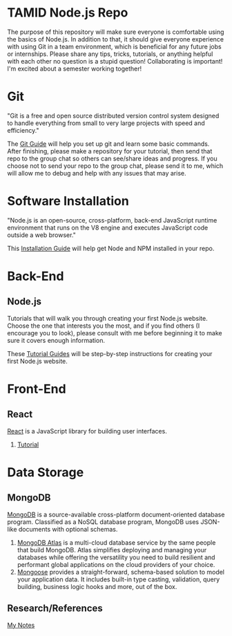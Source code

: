 # TAMID Node.js Repo
The purpose of this repository will make sure everyone is comfortable using the basics of Node.js. In addition to that, it should give everyone experience with using Git in a team environment, which is beneficial for any future jobs or internships. Please share any tips, tricks, tutorials, or anything helpful with each other no question is a stupid question! Collaborating is important! I'm excited about a semester working together!

# Git

"Git is a free and open source distributed version control system designed to handle everything from small to very large projects with speed and efficiency." 

The [Git Guide](Markdowns/Git.md) will help you set up git and learn some basic commands. After finishing, please make a repository for your tutorial, then send that repo to the group chat so others can see/share ideas and progress. If you choose not to send your repo to the group chat, please send it to me, which will allow me to debug and help with any issues that may arise.  

# Software Installation

"Node.js is an open-source, cross-platform, back-end JavaScript runtime environment that runs on the V8 engine and executes JavaScript code outside a web browser."

This [Installation Guide](Markdowns/Installation.md) will help get Node and NPM installed in your repo.

# Back-End

## Node.js
Tutorials that will walk you through creating your first Node.js website. Choose the one that interests you the most, and if you find others (I encourage you to look), please consult with me before beginning it to make sure it covers enough information. 

These [Tutorial Guides](Markdowns/Tutorials.md) will be step-by-step instructions for creating your first Node.js website.

# Front-End 
## React
[React](https://reactjs.org/) is a JavaScript library for building user interfaces.
1. [Tutorial](https://reactjs.org/tutorial/tutorial.html)

# Data Storage
## MongoDB
[MongoDB](https://www.mongodb.com/) is a source-available cross-platform document-oriented database program. Classified as a NoSQL database program, MongoDB uses JSON-like documents with optional schemas.
1. [MongoDB Atlas](https://www.mongodb.com/try) is a multi-cloud database service by the same people that build MongoDB. Atlas simplifies deploying and managing your databases while offering the versatility you need to build resilient and performant global applications on the cloud providers of your choice.
2. [Mongoose](https://mongoosejs.com/docs/) provides a straight-forward, schema-based solution to model your application data. It includes built-in type casting, validation, query building, business logic hooks and more, out of the box.

## Research/References
[My Notes](Markdowns/Research.md) 

